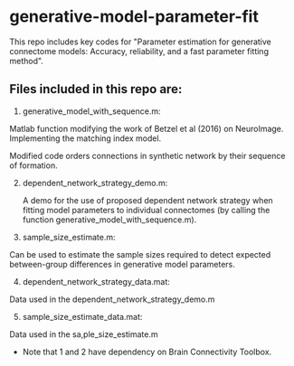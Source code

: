 # generative-model-parameter-fit
This repo includes key codes for "Parameter estimation for generative connectome models: Accuracy, reliability, and a fast parameter fitting method".
## Files included in this repo are:
1. generative_model_with_sequence.m: 
		
Matlab function modifying the work of Betzel et al (2016) on NeuroImage. Implementing the matching index model. 
		
Modified code orders connections in synthetic network by their sequence of formation.

2. dependent_network_strategy_demo.m:

    A demo for the use of proposed dependent network strategy when fitting model parameters to individual connectomes (by calling the function generative_model_with_sequence.m).

3. sample_size_estimate.m:

  Can be used to estimate the sample sizes required to detect expected between-group differences in generative model parameters.

4. dependent_network_strategy_data.mat:

Data used in the dependent_network_strategy_demo.m
		
5. sample_size_estimate_data.mat:

Data used in the sa,ple_size_estimate.m
		
* Note that 1 and 2 have dependency on Brain Connectivity Toolbox.

